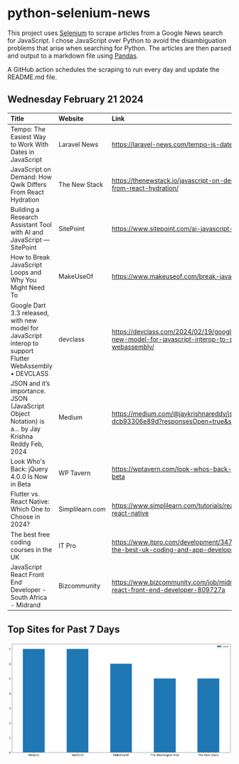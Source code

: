 # python-selenium-news

This project uses [Selenium](https://www.seleniumhq.org/) to scrape articles from a Google News search for JavaScript.
I chose JavaScript over Python to avoid the disambiguation problems that arise when searching for Python.
The articles are then parsed and output to a markdown file using [Pandas](https://pandas.pydata.org/).

A GitHub action schedules the scraping to run every day and update the README.md file.

## Wednesday February 21 2024


| Title                                                                                                     | Website         | Link                                                                                                                           |
|:----------------------------------------------------------------------------------------------------------|:----------------|:-------------------------------------------------------------------------------------------------------------------------------|
| Tempo: The Easiest Way to Work With Dates in JavaScript                                                   | Laravel News    | https://laravel-news.com/tempo-js-dates                                                                                        |
| JavaScript on Demand: How Qwik Differs From React Hydration                                               | The New Stack   | https://thenewstack.io/javascript-on-demand-how-qwik-differs-from-react-hydration/                                             |
| Building a Research Assistant Tool with AI and JavaScript — SitePoint                                     | SitePoint       | https://www.sitepoint.com/ai-javascript-research-assistant/                                                                    |
| How to Break JavaScript Loops and Why You Might Need To                                                   | MakeUseOf       | https://www.makeuseof.com/break-javascript-loops-how-why/                                                                      |
| Google Dart 3.3 released, with new model for JavaScript interop to support Flutter WebAssembly • DEVCLASS | devclass        | https://devclass.com/2024/02/19/google-dart-3-3-released-with-new-model-for-javascript-interop-to-support-flutter-webassembly/ |
| JSON and it’s importance. JSON (JavaScript Object Notation) is a…  by Jay Krishna Reddy  Feb, 2024        | Medium          | https://medium.com/@jaykrishnareddy/json-and-its-importance-dcb93306e89d?responsesOpen=true&sortBy=REVERSE_CHRON               |
| Look Who's Back: jQuery 4.0.0 Is Now in Beta                                                              | WP Tavern       | https://wptavern.com/look-whos-back-jquery-4-0-0-is-now-in-beta                                                                |
| Flutter vs. React Native: Which One to Choose in 2024?                                                    | Simplilearn.com | https://www.simplilearn.com/tutorials/reactjs-tutorial/flutter-vs-react-native                                                 |
| The best free coding courses in the UK                                                                    | IT Pro          | https://www.itpro.com/development/34728/learn-to-code-for-free-the-best-uk-coding-and-app-development-courses                  |
| JavaScript React Front End Developer - South Africa - Midrand                                             | Bizcommunity    | https://www.bizcommunity.com/job/midrand/development/javascript-react-front-end-developer-809727a                              |
## Top Sites for Past 7 Days

![Graph of Top Sites](https://raw.githubusercontent.com/dan-mba/python-selenium-news/main/last-week.png)
